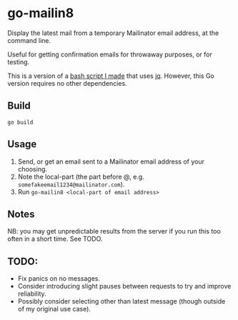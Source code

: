 # go-mailin8

Display the latest mail from a temporary Mailinator email address, at
the command line.

Useful for getting confirmation emails for throwaway purposes, or for
testing.

This is a version of a [bash script I
made](https://gist.github.com/StevenMaude/914e9187c09027866fe88958798acb7e)
that uses [jq](https://stedolan.github.io/jq/). However, this Go version
requires no other dependencies.

## Build

`go build`

## Usage

1. Send, or get an email sent to a Mailinator email address of your
   choosing.
2. Note the local-part (the part before @, e.g.
   `somefakeemail1234@mailinator.com`).
3. Run `go-mailin8 <local-part of email address>`

## Notes

NB: you may get unpredictable results from the server if you run this
too often in a short time. See TODO.

## TODO:

* Fix panics on no messages.
* Consider introducing slight pauses between requests to try and
  improve reliability.
* Possibly consider selecting other than latest message (though outside
  of my original use case).
